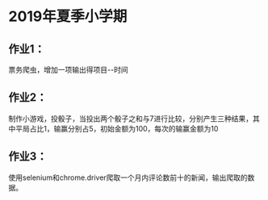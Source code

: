 # 2019年夏季小学期
## 作业1：
票务爬虫，增加一项输出得项目--时间
## 作业2：
制作小游戏，投骰子，当投出两个骰子之和与7进行比较，分别产生三种结果，其中平局占比1，输赢分别占5，初始金额为100，每次的输赢金额为10
## 作业3：
使用selenium和chrome.driver爬取一个月内评论数前十的新闻，输出爬取的数据。
